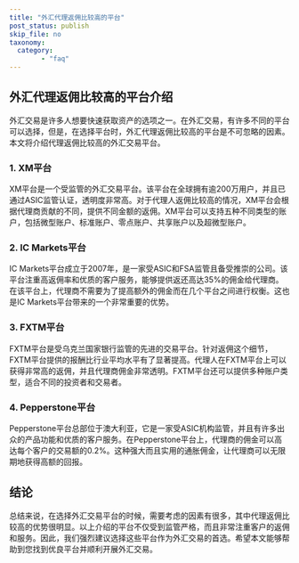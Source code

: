 ```yaml
---
title: "外汇代理返佣比较高的平台"
post_status: publish
skip_file: no
taxonomy:
  category:
        - "faq"
---
```


## 外汇代理返佣比较高的平台介绍

外汇交易是许多人想要快速获取资产的选项之一。在外汇交易，有许多不同的平台可以选择，但是，在选择平台时，外汇代理返佣比较高的平台是不可忽略的因素。本文将介绍代理返佣比较高的外汇交易平台。

### 1\. XM平台

XM平台是一个受监管的外汇交易平台。该平台在全球拥有逾200万用户，并且已通过ASIC监管认证，透明度非常高。对于代理人返佣比较高的情况，XM平台会根据代理商贡献的不同，提供不同金额的返佣。XM平台可以支持五种不同类型的账户，包括微型账户、标准账户、零点账户、共享账户以及超微型账户。

### 2\. IC Markets平台

IC Markets平台成立于2007年，是一家受ASIC和FSA监管且备受推崇的公司。该平台注重高返佣率和优质的客户服务，能够提供返还高达35%的佣金给代理商。在该平台上，代理商不需要为了提高额外的佣金而在几个平台之间进行权衡。这也是IC Markets平台带来的一个非常重要的优势。

### 3\. FXTM平台

FXTM平台是受乌克兰国家银行监管的先进的交易平台。针对返佣这个细节，FXTM平台提供的报酬比行业平均水平有了显著提高。代理人在FXTM平台上可以获得非常高的返佣，并且代理商佣金非常透明。FXTM平台还可以提供多种账户类型，适合不同的投资者和交易者。

### 4\. Pepperstone平台

Pepperstone平台总部位于澳大利亚，它是一家受ASIC机构监管，并且有许多出众的产品功能和优质的客户服务。在Pepperstone平台上，代理商的佣金可以高达每个客户的交易额的0.2%。这种强大而且实用的通胀佣金，让代理商可以无限期地获得高额的回报。

## 结论

总结来说，在选择外汇交易平台的时候，需要考虑的因素有很多，其中代理返佣比较高的优势很明显。以上介绍的平台不仅受到监管严格，而且非常注重客户的返佣和服务。因此，我们强烈建议选择这些平台作为外汇交易的首选。希望本文能够帮助到您找到优良平台并顺利开展外汇交易。
